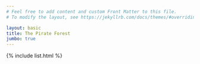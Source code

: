 ```yaml
---
# Feel free to add content and custom Front Matter to this file.
# To modify the layout, see https://jekyllrb.com/docs/themes/#overriding-theme-defaults

layout: basic
title: The Pirate Forest
jumbo: true
---
```


<!--## Tag selection

{% include tag-selection.html %}-->

{% include list.html %}
